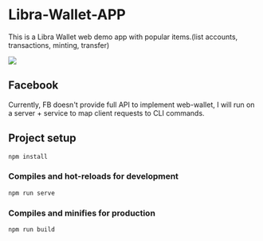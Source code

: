# Libra-Wallet-APP
This is a Libra Wallet web demo app with popular items.(list accounts, transactions, minting, transfer)

![](https://github.com/nruppatel133/Libra-Wallet-APP/doc/libra-wallet-demo.png)

## Facebook 
Currently, FB doesn't provide full API to implement web-wallet, I will run on a server + service to map client requests to CLI commands.

## Project setup
```
npm install
```

### Compiles and hot-reloads for development
```
npm run serve
```

### Compiles and minifies for production
```
npm run build
```

